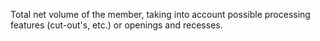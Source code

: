 ﻿Total net volume of the member, taking into account possible processing features (cut-out's, etc.) or openings and recesses.
